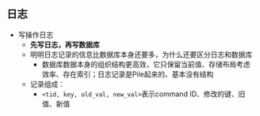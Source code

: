 ## 日志
- 写操作日志
  - **先写日志，再写数据库**
  - 明明日志记录的信息比数据库本身还要多，为什么还要区分日志和数据库
    - 数据库数据本身的组织结构更高效，它只保留当前值、存储布局考虑效率、存在索引；日志记录是Pile起来的、基本没有结构
  - 记录组成：
    - `<tid, key, old_val, new_val>`表示command ID、修改的键、旧值、新值